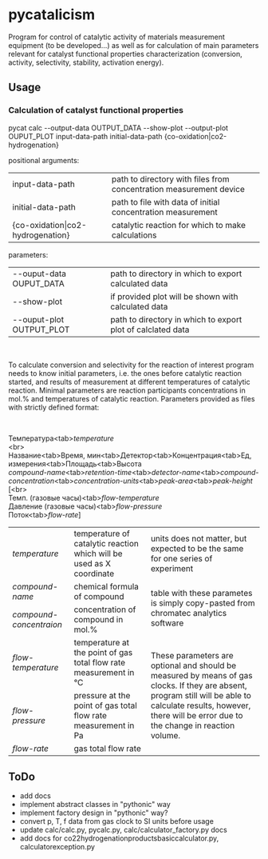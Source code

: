 <h1>pycatalicism</h1>
<p>Program for control of catalytic activity of materials measurement equipment (to be developed...) as well as for calculation of main parameters relevant for catalyst functional properties characterization (conversion, activity, selectivity, stability, activation energy).</p>
<h2>Usage</h2>
<h3>Calculation of catalyst functional properties</h3>
<p>pycat calc --output-data OUTPUT_DATA --show-plot --output-plot OUPUT_PLOT input-data-path initial-data-path {co-oxidation|co2-hydrogenation}</p>
<p>positional arguments:</p>
<table>
  <tr>
    <td>input-data-path</td>
    <td>path to directory with files from concentration measurement device</td>
  </tr>
  <tr>
    <td>initial-data-path</td>
    <td>path to file with data of initial concentration measurement</td>
  </tr>
  <tr>
    <td>{co-oxidation|co2-hydrogenation}</td>
    <td>catalytic reaction for which to make calculations</td>
  </tr>
</table>
<p>parameters:</p>
<table>
  <tr>
    <td>--ouput-data OUPUT_DATA</td>
    <td>path to directory in which to export calculated data</td>
  </tr>
  <tr>
    <td>--show-plot</td>
    <td>if provided plot will be shown with calculated data</td>
  </tr>
  <tr>
    <td>--ouput-plot OUTPUT_PLOT</td>
    <td>path to directory in which to export plot of calclated data</td>
  </tr>
</table>
<br>
<p>To calculate conversion and selectivity for the reaction of interest program needs to know initial parameters, i.e. the ones before catalytic reaction started, and results of measurement at different temperatures of catalytic reaction. Minimal parameters are reaction participants concentrations in mol.% and temperatures of catalytic reaction. Parameters provided as files with strictly defined format:</p>
<br>
<p>
Температура&lt;tab&gt;<i>temperature</i><br>
&lt;br&gt;<br>
Название&lt;tab&gt;Время, мин&lt;tab&gt;Детектор&lt;tab&gt;Концентрация&lt;tab&gt;Ед, измерения&lt;tab&gt;Площадь&lt;tab&gt;Высота<br>
<i>compound-name</i>&lt;tab&gt;<i>retention-time</i>&lt;tab&gt;<i>detector-name</i>&lt;tab&gt;<i>compound-concentration</i>&lt;tab&gt;<i>concentration-units</i>&lt;tab&gt;<i>peak-area</i>&lt;tab&gt;<i>peak-height</i><br>
[&lt;br&gt;<br>
Темп. (газовые часы)&lt;tab&gt;<i>flow-temperature</i><br>
Давление (газовые часы)&lt;tab&gt;<i>flow-pressure</i><br>
Поток&lt;tab&gt;<i>flow-rate</i>]<br>
</p>
<table>
  <tr>
    <td><i>temperature</i></td>
    <td>temperature of catalytic reaction which will be used as X coordinate</td>
    <td>units does not matter, but expected to be the same for one series of experiment</td>
  </tr>
  <tr>
    <td><i>compound-name</i></td>
    <td>chemical formula of compound</td>
    <td rowspan="2">table with these parametes is simply copy-pasted from chromatec analytics software</td>
  </tr>
  <tr>
    <td><i>compound-concentraion</i></td>
    <td>concentration of compound in mol.%</td>
  </tr>
  <tr>
    <td><i>flow-temperature</i></td>
    <td>temperature at the point of gas total flow rate measurement in °C</td>
    <td rowspan="3">These parameters are optional and should be measured by means of gas clocks. If they are absent, program still will be able to calculate results, however, there will be error due to the change in reaction volume.</td>
  </tr>
  <tr>
    <td><i>flow-pressure</i></td>
    <td>pressure at the point of gas total flow rate measurement in Pa</td>
  </tr>
  <tr>
    <td><i>flow-rate</i></td>
    <td>gas total flow rate</td>
  </tr>
</table>
<h2>ToDo</h2>
<ul>
  <li>add docs</li>
  <li>implement abstract classes in "pythonic" way</li>
  <li>implement factory design in "pythonic" way?</li>
  <li>convert p, T, f data from gas clock to SI units before usage</li>
  <li>update calc&sol;calc.py, pycalc.py, calc&sol;calculator_factory.py docs</li>
  <li>add docs for co22hydrogenationproductsbasiccalculator.py, calculatorexception.py</li>
</ul>

